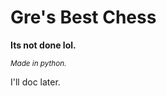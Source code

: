 <head>
  <h1>
    Gre's Best Chess
  </h1>
  <strong>
    Its not done lol.
  </strong>
</head>
<body>
  <p>
    <sub><i>Made in python.</i></sub>
  </p>
  <p>
    I'll doc later.
  </p>
</body>
